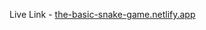 Live Link - <a href="https://the-basic-snake-game.netlify.app/" target="_blank">the-basic-snake-game.netlify.app</a>
